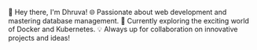 👋 Hey there, I'm Dhruva!
🌐 Passionate about web development and mastering database management.
🚀 Currently exploring the exciting world of Docker and Kubernetes.
💡 Always up for collaboration on innovative projects and ideas!

<!---
dhruvasnayak/dhruvasnayak is a ✨ special ✨ repository because its `README.md` (this file) appears on your GitHub profile.
You can click the Preview link to take a look at your changes.
--->
